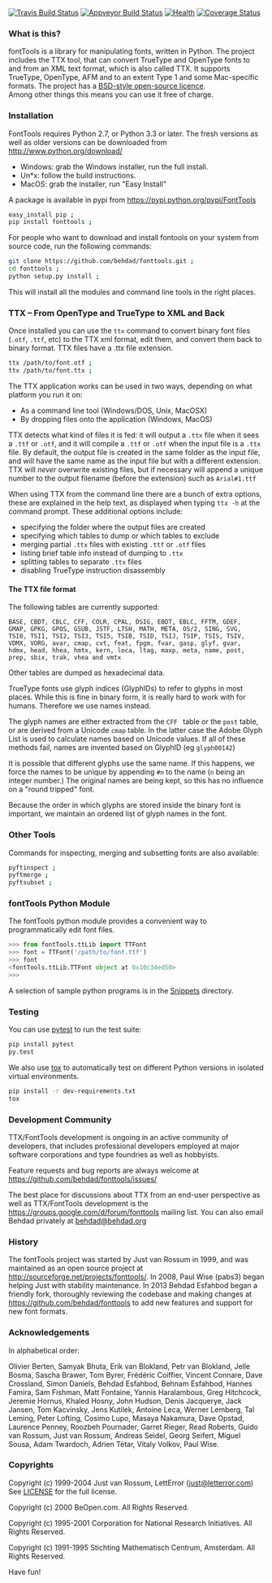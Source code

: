 [![Travis Build Status](https://travis-ci.org/behdad/fonttools.svg)](https://travis-ci.org/behdad/fonttools)
[![Appveyor Build Status](https://ci.appveyor.com/api/projects/status/k0sa9nfhkeqc0s3c/branch/master?svg=true)](https://ci.appveyor.com/project/behdad/fonttools/branch/master)
[![Health](https://landscape.io/github/behdad/fonttools/master/landscape.svg?style=flat)](https://landscape.io/github/behdad/fonttools/master)
[![Coverage Status](https://img.shields.io/coveralls/behdad/fonttools.svg)](https://coveralls.io/r/behdad/fonttools)

### What is this?

fontTools is a library for manipulating fonts, written in Python. 
The project includes the TTX tool, that can convert TrueType and OpenType fonts to and from an XML text format, which is also called TTX.
It supports TrueType, OpenType, AFM and to an extent Type 1 and some Mac-specific formats.
The project has a [BSD-style open-source licence](LICENSE).  
Among other things this means you can use it free of charge. 

### Installation

FontTools requires Python 2.7, or Python 3.3 or later.
The fresh versions as well as older versions can be downloaded from <http://www.python.org/download/>
  
- Windows: grab the Windows installer, run the full install.
- Un\*x: follow the build instructions.
- MacOS: grab the installer, run "Easy Install"

A package is available in pypi from <https://pypi.python.org/pypi/FontTools>

```sh
easy_install pip ;
pip install fonttools ;
```

For people who want to download and install fontools on your system from source code, run the following commands:

```sh
git clone https://github.com/behdad/fonttools.git ;
cd fonttools ;
python setup.py install ;
```

This will install all the modules and command line tools in the right places.

### TTX – From OpenType and TrueType to XML and Back

Once installed you can use the `ttx` command to convert binary font files (`.otf`, `.ttf`, etc) to the TTX xml format, edit them, and convert them back to binary format. 
TTX files have a .ttx file extension.

```sh
ttx /path/to/font.otf ;
ttx /path/to/font.ttx ;
```

The TTX application works can be used in two ways, depending on what platform you run it on:

* As a command line tool (Windows/DOS, Unix, MacOSX)
* By dropping files onto the application (Windows, MacOS)

TTX detects what kind of files it is fed: it will output a `.ttx` file when it sees a `.ttf` or `.otf`, and it will compile a `.ttf` or `.otf` when the input file is a `.ttx` file. 
By default, the output file is created in the same folder as the input file, and will have the same name as the input file but with a different extension. 
TTX will _never_ overwrite existing files, but if necessary will append a unique number to the output filename (before the extension) such as `Arial#1.ttf`

When using TTX from the command line there are a bunch of extra options, these are explained in the help text, as displayed when typing `ttx -h` at the command prompt. 
These additional options include:

* specifying the folder where the output files are created
* specifying which tables to dump or which tables to exclude
* merging partial `.ttx` files with existing `.ttf` or `.otf` files
* listing brief table info instead of dumping to `.ttx`
* splitting tables to separate `.ttx` files
* disabling TrueType instruction disassembly

#### The TTX file format

The following tables are currently supported:
<!-- begin table list -->
    BASE, CBDT, CBLC, CFF, COLR, CPAL, DSIG, EBDT, EBLC, FFTM, GDEF,
    GMAP, GPKG, GPOS, GSUB, JSTF, LTSH, MATH, META, OS/2, SING, SVG,
    TSI0, TSI1, TSI2, TSI3, TSI5, TSIB, TSID, TSIJ, TSIP, TSIS, TSIV,
    VDMX, VORG, avar, cmap, cvt, feat, fpgm, fvar, gasp, glyf, gvar,
    hdmx, head, hhea, hmtx, kern, loca, ltag, maxp, meta, name, post,
    prep, sbix, trak, vhea and vmtx
<!-- end table list -->
Other tables are dumped as hexadecimal data.

TrueType fonts use glyph indices (GlyphIDs) to refer to glyphs in most places.
While this is fine in binary form, it is really hard to work with for humans. 
Therefore we use names instead.

The glyph names are either extracted from the `CFF ` table or the `post` table, or are derived from a Unicode `cmap` table. 
In the latter case the Adobe Glyph List is used to calculate names based on Unicode values. 
If all of these methods fail, names are invented based on GlyphID (eg `glyph00142`)

It is possible that different glyphs use the same name. 
If this happens, we force the names to be unique by appending `#n` to the name (`n` being an integer number.)
The original names are being kept, so this has no influence on a "round tripped" font.

Because the order in which glyphs are stored inside the binary font is important, we maintain an ordered list of glyph names in the font.

### Other Tools

Commands for inspecting, merging and subsetting fonts are also available:

```sh
pyftinspect ;
pyftmerge ;
pyftsubset ;
```

### fontTools Python Module

The fontTools python module provides a convenient way to programmatically edit font files.

```py
>>> from fontTools.ttLib import TTFont
>>> font = TTFont('/path/to/font.ttf')
>>> font
<fontTools.ttLib.TTFont object at 0x10c34ed50>
>>>
```

A selection of sample python programs is in the [Snippets](https://github.com/behdad/fonttools/blob/master/Snippets/) directory. 

### Testing

You can use [pytest](http://docs.pytest.org/en/latest/) to run the test suite:

```sh
pip install pytest
py.test
```

We also use [tox](https://testrun.org/tox/latest/) to automatically test on different Python versions in isolated virtual environments.

```sh
pip install -r dev-requirements.txt
tox
```

### Development Community

TTX/FontTools development is ongoing in an active community of developers, that includes professional developers employed at major software corporations and type foundries as well as hobbyists. 

Feature requests and bug reports are always welcome at <https://github.com/behdad/fonttools/issues/>

The best place for discussions about TTX from an end-user perspective as well as TTX/FontTools development is the <https://groups.google.com/d/forum/fonttools> mailing list.
You can also email Behdad privately at <behdad@behdad.org>

### History

The fontTools project was started by Just van Rossum in 1999, and was maintained as an open source project at <http://sourceforge.net/projects/fonttools/>.
In 2008, Paul Wise (pabs3) began helping Just with stability maintenance.
In 2013 Behdad Esfahbod began a friendly fork, thoroughly reviewing the codebase and making changes at <https://github.com/behdad/fonttools> to add new features and support for new font formats.

### Acknowledgements

In alphabetical order:

Olivier Berten,
Samyak Bhuta,
Erik van Blokland, 
Petr van Blokland, 
Jelle Bosma, 
Sascha Brawer,
Tom Byrer,
Frédéric Coiffier,
Vincent Connare, 
Dave Crossland,
Simon Daniels, 
Behdad Esfahbod,
Behnam Esfahbod,
Hannes Famira, 
Sam Fishman,
Matt Fontaine,
Yannis Haralambous, 
Greg Hitchcock, 
Jeremie Hornus,
Khaled Hosny,
John Hudson,
Denis Jacquerye,
Jack Jansen, 
Tom Kacvinsky, 
Jens Kutilek,
Antoine Leca, 
Werner Lemberg, 
Tal Leming,
Peter Lofting, 
Cosimo Lupo,
Masaya Nakamura,
Dave Opstad, 
Laurence Penney, 
Roozbeh Pournader,
Garret Rieger,
Read Roberts, 
Guido van Rossum, 
Just van Rossum, 
Andreas Seidel, 
Georg Seifert,
Miguel Sousa,
Adam Twardoch,
Adrien Tétar,
Vitaly Volkov,
Paul Wise.

### Copyrights

Copyright (c) 1999-2004 Just van Rossum, LettError (just@letterror.com)  
See [LICENSE](LICENSE) for the full license.

Copyright (c) 2000 BeOpen.com. 
All Rights Reserved.

Copyright (c) 1995-2001 Corporation for National Research Initiatives. 
All Rights Reserved.

Copyright (c) 1991-1995 Stichting Mathematisch Centrum, Amsterdam. 
All Rights Reserved.

Have fun!
